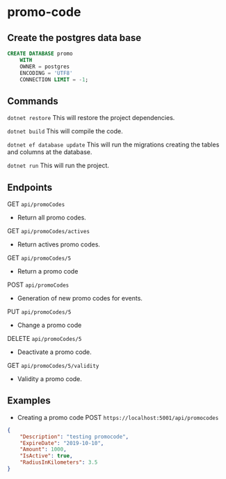 # promo-code

## Create the postgres data base

```sql
CREATE DATABASE promo
    WITH 
    OWNER = postgres
    ENCODING = 'UTF8'
    CONNECTION LIMIT = -1;
```

## Commands
`dotnet restore` This will restore the project dependencies.

`dotnet build` This will compile the code.

`dotnet ef database update` This will run the migrations creating the tables and columns at the database.

`dotnet run` This will run the project.

## Endpoints
 GET `api/promoCodes` 
- Return all promo codes.

 GET `api/promoCodes/actives`
- Return actives promo codes.

 GET `api/promoCodes/5`
- Return a promo code

 POST `api/promoCodes`
- Generation of new promo codes for events.

 PUT `api/promoCodes/5`
- Change a promo code

 DELETE `api/promoCodes/5`
- Deactivate a promo code.

 GET `api/promoCodes/5/validity`
- Validity a promo code.


## Examples

- Creating a promo code
POST `https://localhost:5001/api/promocodes`
```json
{
    "Description": "testing promocode",
    "ExpireDate": "2019-10-10",
    "Amount": 1000,
    "IsActive": true,
    "RadiusInKilometers": 3.5
}
```